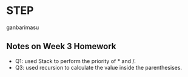 # STEP
ganbarimasu

## Notes on Week 3 Homework
- Q1: used Stack to perform the priority of * and /. 
- Q3: used recursion to calculate the value inside the parenthesises. 

